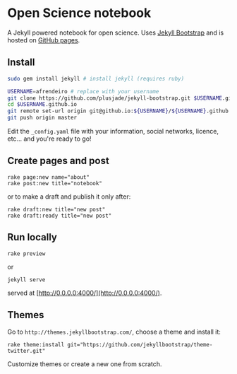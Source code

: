 # Open Science notebook

A Jekyll powered notebook for open science. Uses [Jekyll Bootstrap](http://jekyllbootstrap.com/) and is hosted on [GitHub pages](https://pages.github.com/).

## Install
```bash
sudo gem install jekyll # install jekyll (requires ruby)

USERNAME=afrendeiro # replace with your username
git clone https://github.com/plusjade/jekyll-bootstrap.git $USERNAME.github.io
cd $USERNAME.github.io
git remote set-url origin git@github.io:${USERNAME}/${USERNAME}.github.io.git
git push origin master
```

Edit the `_config.yaml` file with your information, social networks, licence, etc... and you're ready to go!

## Create pages and post
    rake page:new name="about"
    rake post:new title="notebook"
or to make a draft and publish it only after:

    rake draft:new title="new post"
    rake draft:ready title="new post"

## Run locally
    rake preview
or

    jekyll serve

served at [http://0.0.0.0:4000/](http://0.0.0.0:4000/).

## Themes
Go to `http://themes.jekyllbootstrap.com/`, choose a theme and install it:
    
    rake theme:install git="https://github.com/jekyllbootstrap/theme-twitter.git"

Customize themes or create a new one from scratch.